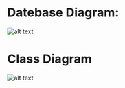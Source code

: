 # Datebase Diagram: 
![alt text](https://30112001.tk/Store/image/DB_Diagram2.png)
# Class Diagram
![alt text](https://manunited-abc.github.io/play_music/img/Nhom8.png)
